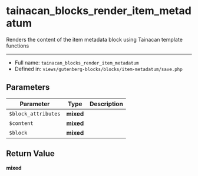 # tainacan_blocks_render_item_metadatum


Renders the content of the item metadata block
using Tainacan template functions

***

* Full name: `tainacan_blocks_render_item_metadatum`
* Defined in: `views/gutenberg-blocks/blocks/item-metadatum/save.php`

## Parameters

| Parameter           | Type      | Description |
|---------------------|-----------|-------------|
| `$block_attributes` | **mixed** |             |
| `$content`          | **mixed** |             |
| `$block`            | **mixed** |             |

## Return Value

**mixed**
